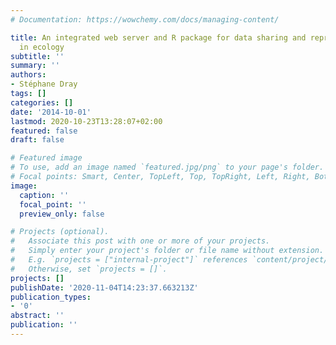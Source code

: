 ```yaml
---
# Documentation: https://wowchemy.com/docs/managing-content/

title: An integrated web server and R package for data sharing and reproducible research
  in ecology
subtitle: ''
summary: ''
authors:
- Stéphane Dray
tags: []
categories: []
date: '2014-10-01'
lastmod: 2020-10-23T13:28:07+02:00
featured: false
draft: false

# Featured image
# To use, add an image named `featured.jpg/png` to your page's folder.
# Focal points: Smart, Center, TopLeft, Top, TopRight, Left, Right, BottomLeft, Bottom, BottomRight.
image:
  caption: ''
  focal_point: ''
  preview_only: false

# Projects (optional).
#   Associate this post with one or more of your projects.
#   Simply enter your project's folder or file name without extension.
#   E.g. `projects = ["internal-project"]` references `content/project/deep-learning/index.md`.
#   Otherwise, set `projects = []`.
projects: []
publishDate: '2020-11-04T14:23:37.663213Z'
publication_types:
- '0'
abstract: ''
publication: ''
---
```

